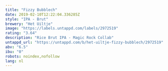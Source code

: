 ```yaml
---
title: "Fizzy Bubblech"
date: 2019-02-10T12:22:04.336285Z
style: "IPA - Brut"
brewery: "Het Uiltje"
image: "https://labels.untappd.com/labels/2972519"
rating: "3.64"
description: "Rice Brut IPA - Magic Rock Collab"
untappd_url: "https://untappd.com/b/het-uiltje-fizzy-bubblech/2972519"
abv: "6.5"
ibu: "0"
robots: noindex,nofollow
lang: nl
---
```

